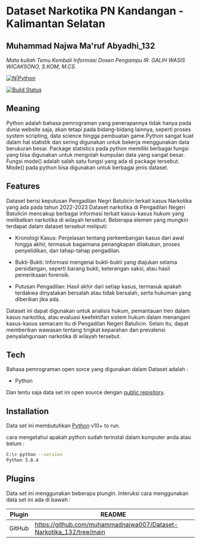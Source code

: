# Dataset Narkotika PN Kandangan - Kalimantan Selatan
## Muhammad Najwa Ma'ruf Abyadhi_132
_Mata kuliah Temu Kembali Informasi_
_Dosen Pengampu IR. GALIH WASIS WICAKSONO, S.KOM, M.CS._

[![N|Python](https://upload.wikimedia.org/wikipedia/commons/f/f8/Python_logo_and_wordmark.svg)](https://www.python.org/downloads/)

[![Build Status](https://travis-ci.org/joemccann/dillinger.svg?branch=master)](https://travis-ci.org/joemccann/dillinger)

## Meaning
Python adalah bahasa pemrograman yang penerapannya tidak hanya pada dunia website saja, akan tetapi pada bidang-bidang lainnya, seperti proses system scripting, data science hingga pembuatan game.Python sangat kuat dalam hal statistik dan sering digunakan untuk bekerja menggunakan data berukuran besar. Package statistics pada python memiliki berbagai fungsi yang bisa digunakan untuk mengolah kumpulan data yang sangat besar. Fungsi mode() adalah salah satu fungsi yang ada di package tersebut. Mode() pada python bisa digunakan untuk berbagai jenis dataset.
## Features

Dataset berisi keputusan Pengadilan Negri Batulicin terkait kasus Narkotika yang ada pada tahun 2022-2023
Dataset narkotika di Pengadilan Negeri Batulicin mencakup berbagai informasi terkait kasus-kasus hukum yang melibatkan narkotika di wilayah tersebut. Beberapa elemen yang mungkin terdapat dalam dataset tersebut meliputi:
- Kronologi Kasus: Penjelasan tentang perkembangan kasus dari awal hingga akhir, termasuk bagaimana penangkapan dilakukan, proses penyelidikan, dan tahap-tahap pengadilan.

- Bukti-Bukti: Informasi mengenai bukti-bukti yang diajukan selama persidangan, seperti barang bukti, keterangan saksi, atau hasil pemeriksaan forensik.

- Putusan Pengadilan: Hasil akhir dari setiap kasus, termasuk apakah terdakwa dinyatakan bersalah atau tidak bersalah, serta hukuman yang diberikan jika ada.

Dataset ini dapat digunakan untuk analisis hukum, pemantauan tren dalam kasus narkotika, atau evaluasi keefektifan sistem hukum dalam menangani kasus-kasus semacam itu di Pengadilan Negeri Batulicin. Selain itu, dapat memberikan wawasan tentang tingkat keparahan dan prevalensi penyalahgunaan narkotika di wilayah tersebut.

## Tech

Bahasa pemrograman open sorce yang digunakan dalam Dataset adalah :

- Python

Dan tentu saja data set ini open source dengan [public repisitory]().

## Installation

Data set ini membutuhkan [Python](https://www.python.org/downloads/) v10+ to run.

cara mengetahui apakah python sudah terinstal dalam komputer anda atau belum :

```sh
C:\> python --version
Python 3.8.4
```


## Plugins

Data set ini menggunakan beberapa plungin. Interuksi cara menggunakan data set ini ada di bawah :

| Plugin | README |
| ------ | ------ |
| GitHub | https://github.com/muhammadnajwa007/Dataset-Narkotika_132/tree/main |
 
